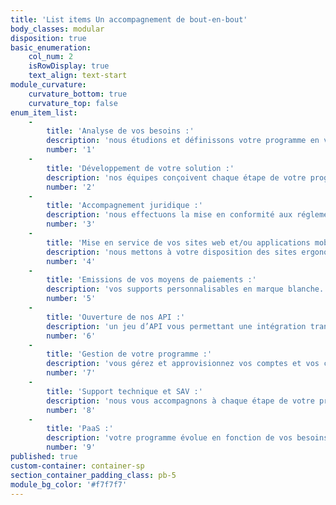 ```yaml
---
title: 'List items Un accompagnement de bout-en-bout'
body_classes: modular
disposition: true
basic_enumeration:
    col_num: 2
    isRowDisplay: true
    text_align: text-start
module_curvature:
    curvature_bottom: true
    curvature_top: false
enum_item_list:
    -
        title: 'Analyse de vos besoins :'
        description: 'nous étudions et définissons votre programme en vous apportant notre expertise.'
        number: '1'
    -
        title: 'Développement de votre solution :'
        description: 'nos équipes conçoivent chaque étape de votre programme en respectant votre cahier des charges.'
        number: '2'
    -
        title: 'Accompagnement juridique :'
        description: 'nous effectuons la mise en conformité aux réglementations et lois en vigueur.'
        number: '3'
    -
        title: 'Mise en service de vos sites web et/ou applications mobiles :'
        description: 'nous mettons à votre disposition des sites ergonomiques et à votre image.'
        number: '4'
    -
        title: 'Emissions de vos moyens de paiements :'
        description: 'vos supports personnalisables en marque blanche.'
        number: '5'
    -
        title: 'Ouverture de nos API :'
        description: 'un jeu d’API vous permettant une intégration transparente à votre programme.'
        number: '6'
    -
        title: 'Gestion de votre programme :'
        description: 'vous gérez et approvisionnez vos comptes et vos cartes en toute liberté et selon vos besoins.'
        number: '7'
    -
        title: 'Support technique et SAV :'
        description: 'nous vous accompagnons à chaque étape de votre projet.'
        number: '8'
    -
        title: 'PaaS :'
        description: 'votre programme évolue en fonction de vos besoins.'
        number: '9'
published: true
custom-container: container-sp
section_container_padding_class: pb-5
module_bg_color: '#f7f7f7'    
---
```


